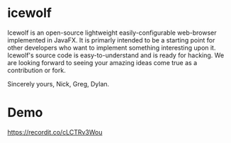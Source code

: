 # icewolf

Icewolf is an open-source lightweight easily-configurable web-browser implemented in JavaFX. It is primarly intended to be a starting point for other developers who want to implement something interesting upon it. Icewolf's source code is easy-to-understand and is ready for hacking. We are looking forward to seeing your amazing ideas come true as a contribution or fork.

Sincerely yours,
Nick, Greg, Dylan.


# Demo
https://recordit.co/cLCTRv3Wou
